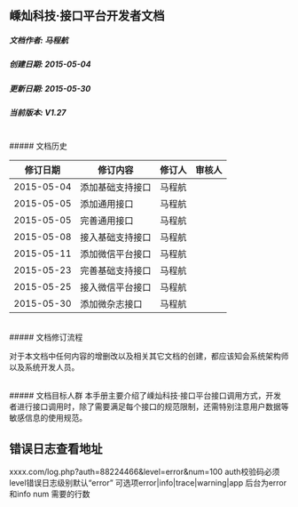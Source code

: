 ## 嵊灿科技·接口平台开发者文档

##### 文档作者:  马程航
##### 创建日期:  2015-05-04
##### 更新日期:  2015-05-30
##### 当前版本:  V1.27

<br  >
##### 文档历史

| 修订日期 | 修订内容 | 修订人 | 审核人 |
| -- | -- | -- | -- |
| 2015-05-04 | 添加基础支持接口 | 马程航 |  |
| 2015-05-05 | 添加通用接口 | 马程航 |  |
| 2015-05-05 | 完善通用接口 | 马程航 |  |
| 2015-05-08 | 接入基础支持接口 | 马程航 | |
| 2015-05-11 | 添加微信平台接口 | 马程航 |  |
| 2015-05-23 | 完善基础支持接口 | 马程航 | |
| 2015-05-25 | 接入微信平台接口 | 马程航 | |
| 2015-05-30 | 添加微杂志接口 | 马程航 | | |

<br  >
##### 文档修订流程

对于本文档中任何内容的增删改以及相关其它文档的创建，都应该知会系统架构师以及系统开发人员。

<br  >
##### 文档目标人群
本手册主要介绍了嵊灿科技·接口平台接口调用方式，开发者进行接口调用时，除了需要满足每个接口的规范限制，还需特别注意用户数据等敏感信息的使用规范。

## 错误日志查看地址
xxxx.com/log.php?auth=88224466&level=error&num=100
auth校验码必须
level错误日志级别默认“error”   可选项error|info|trace|warning|app  后台为error和info
num 需要的行数
